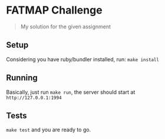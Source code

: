 # FATMAP Challenge
> My solution for the given assignment

## Setup

Considering you have ruby/bundler installed, run: `make install`

## Running

Basically, just run `make run`, the server should start at `http://127.0.0.1:1994`

## Tests

`make test` and you are ready to go.
